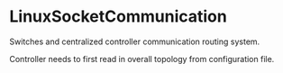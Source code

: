 # LinuxSocketCommunication
Switches and centralized controller communication routing system.

Controller needs to first read in overall topology from configuration file.
